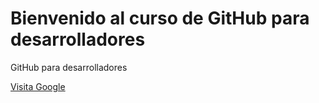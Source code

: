 # Bienvenido al curso de GitHub para desarrolladores

GitHub para desarrolladores

[Visita Google](http://google.com)
